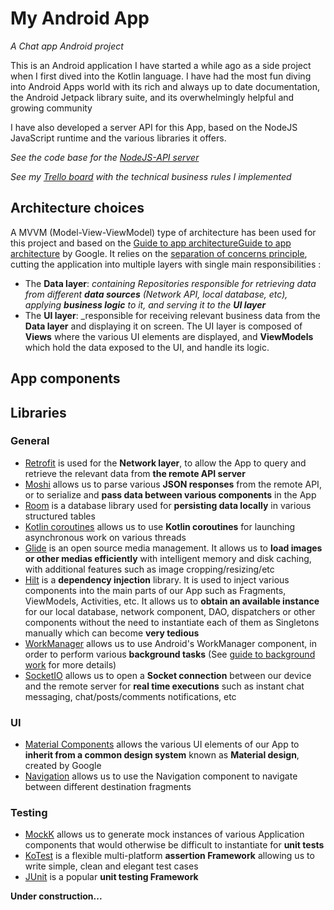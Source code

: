 # My Android App
_A Chat app Android project_

This is an Android application I have started a while ago as a side project when I first dived into the Kotlin language.
I have had the most fun diving into Android Apps world with its rich and always up to date documentation, the Android Jetpack library suite, 
and its overwhelmingly helpful and growing community

I have also developed a server API for this App, based on the NodeJS JavaScript runtime and the various libraries it offers.

_See the code base for the [NodeJS-API server](https://github.com/vbounyasit/NodeJS-API)_

_See my [Trello board](https://trello.com/b/0NH0WcIo/android-app) with the technical business rules I implemented_

## Architecture choices
A MVVM (Model-View-ViewModel) type of architecture has been used for this project and based on the [Guide to app architectureGuide to app architecture](https://developer.android.com/topic/architecture#recommended-app-arch) by Google.
It relies on the [separation of concerns principle](https://en.wikipedia.org/wiki/Separation_of_concerns), cutting the application into multiple layers with single main responsibilities :
- The **Data layer**: _containing Repositories responsible for retrieving data from different **data sources** (Network API, local database, etc), applying **business logic** to it, and serving it to the **UI layer**_
- The **UI layer**: _responsible for receiving relevant business data from the **Data layer** and displaying it on screen. The UI layer is composed of **Views** where the various UI elements are displayed, and **ViewModels** which hold the data exposed to the UI, and handle its logic.

## App components

## Libraries

### General
- [Retrofit](https://square.github.io/retrofit/) is used for the **Network layer**, to allow the App to query and retrieve the relevant data from **the remote API server**
- [Moshi](https://github.com/square/moshi) allows us to parse various **JSON responses** from the remote API, or to serialize and **pass data between various components** in the App
- [Room](https://developer.android.com/jetpack/androidx/releases/room) is a database library used for **persisting data locally** in various structured tables
- [Kotlin coroutines](https://developer.android.com/kotlin/coroutines) allows us to use **Kotlin coroutines** for launching asynchronous work on various threads
- [Glide](https://github.com/bumptech/glide) is an open source media management. It allows us to **load images or other medias efficiently** with intelligent memory and disk caching, with additional features such as image cropping/resizing/etc
- [Hilt](https://developer.android.com/training/dependency-injection/hilt-android) is a **dependency injection** library. It is used to inject various components into the main parts of our App such as Fragments, ViewModels, Activities, etc.
  It allows us to **obtain an available instance** for our local database, network component, DAO, dispatchers or other components without the need to instantiate each of them as Singletons manually which can become **very tedious**
- [WorkManager](https://developer.android.com/topic/libraries/architecture/workmanager) allows us to use Android's WorkManager component, in order to perform various **background tasks** (See [guide to background work](https://developer.android.com/guide/background) for more details)
- [SocketIO](https://socket.io/fr/blog/native-socket-io-and-android/) allows us to open a **Socket connection** between our device and the remote server for **real time executions** such as instant chat messaging, chat/posts/comments notifications, etc

### UI
- [Material Components](https://material.io/develop/android/docs/getting-started) allows the various UI elements of our App to **inherit from a common design system** known as **Material design**, created by Google
- [Navigation](https://developer.android.com/guide/navigation/navigation-getting-started) allows us to use the Navigation component to navigate between different destination fragments

### Testing
- [MockK](https://mockk.io/) allows us to generate mock instances of various Application components that would otherwise be difficult to instantiate for **unit tests**
- [KoTest](https://kotest.io/) is a flexible multi-platform **assertion Framework** allowing us to write simple, clean and elegant test cases
- [JUnit](https://kotlinlang.org/docs/jvm-test-using-junit.html) is a popular **unit testing Framework**





**Under construction...**
